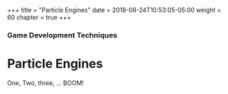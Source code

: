 +++
title = "Particle Engines"
date = 2018-08-24T10:53:05-05:00
weight = 60
chapter = true
+++

### Game Development Techniques

# Particle Engines

One, Two, three, ... BOOM!